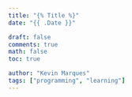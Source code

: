 ```yaml
---
title: "{% Title %}"
date: "{{ .Date }}"

draft: false
comments: true
math: false
toc: true

author: "Kevin Marques"
tags: ["programming", "learning"]
---
```

